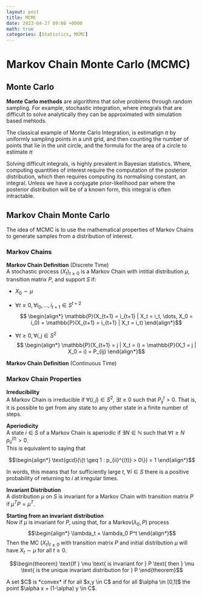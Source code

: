 ```yaml
---
layout: post
title: MCMC
date: 2023-04-27 09:08 +0000
math: true
categories: [Statistics, MCMC]
---
```


# Markov Chain Monte Carlo (MCMC)

## Monte Carlo 
**Monte Carlo methods** are algorithms that solve problems through random sampling. For example, stochastic integration, where integrals that are difficult to solve analytically they can be approximated with simulation based mehtods. 

The classical example of Monte Carlo Integration, is estimatign $\pi$ by uniformly sampling points in a unit grid, and then counting the number of points that lie in the unit circle, and the formula for the area of a circle to estimate $\pi$

Solving difficult integrals, is highly prevalent in Bayesian statistics. Where, computing quantities of interest require the computation of the posterior distribution, which then requires computing its normalising constant, an integral. Unless we have a conjugate prior-likelihood pair where the posterior distribution will be of a known form, this integral is often intractable.

## Markov Chain Monte Carlo

The idea of MCMC is to use the mathematical properties of Markov Chains to generate samples from a distribution of interest.

### Markov Chains


**Markov Chain Definition** (Discrete Time)  
A stochastic process $(X_t)_{t\geq0}$ is a Markov Chain with intitial distribution $\mu$, transition matrix $P$, and support $S$ if:

- $X_0 \sim \mu$
- $\forall t \geq 0, \forall i_0, \dots, i_{t+1} \in S^{t+2}$
$$ \begin{align*}
    \mathbb{P}(X_{t+1} = i_{t+1} | X_t = i_t, \dots, X_0 = i_0) = \mathbb{P}(X_{t+1} = i_{t+1} | X_t = i_t)
\end{align*}$$

- $\forall t \geq 0, \forall i, j \in S^2$
$$ \begin{align*}
    \mathbb{P}(X_{t+1} = j | X_t = i) = \mathbb{P}(X_1 = j | X_0 = i) = P_{ij}
\end{align*}$$     


**Markov Chain Definition** (Continuous Time)

### Markov Chain Properties

**Irreducibility**  
A Markov Chain is irreducible if $\forall (i, j) \in S^2$, $\exists t \geq 0$ such that $P^t_{ij} > 0$. That is, it is possible to get from any state to any other state in a finite number of steps.

**Aperiodicity**  
A state $i \in S$ of a Markov Chain is aperiodic if $\exists N \in \mathbb{N}$ such that $\forall t \geq N$ $p_{ii}^{(t)} > 0$.  
This is equivalent to saying that

$$\begin{align*}
    \text{gcd}(\{t \geq 1 : p_{ii}^{(t)} > 0\}) = 1
\end{align*}$$

In words, this means that for sufficiently large $t$, $\forall i \in S$ there is a positive probability of returning to $i$ at irregular times.

**Invariant Distribution**  
A distribution $\mu$ on $S$ is invariant for a Markov Chain with transition matrix $P$ if $\mu^T P = \mu^T$.

**Starting from an invariant distribution**  
Now if $\mu$ is invariant for $P$, using that, for a $\text{Markov}(\lambda_0, P)$ process
$$\begin{align*}
\lambda_t = \lambda_0 P^t
\end{align*}$$
Then the MC $(X_t)_{t\geq0}$ with transition matrix $P$ and initial distribution $\mu$ will have $X_t \sim \mu$ for all $t \geq 0$.

$$\begin{theorem}
    \text{If } \mu \text{ is invariant for } P \text{ then } \mu \text{ is the unique invariant distribution for } P
\end{theorem}$$

<div class="theorem">
A set $C$ is *convex* if for all
$x,y \in C$ and for all
$\alpha \in [0,1]$ the point
$\alpha x + (1-\alpha) y \in C$.
</div>
